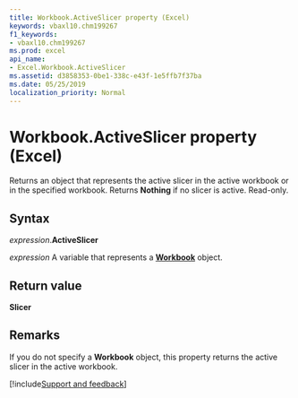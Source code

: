 ```yaml
---
title: Workbook.ActiveSlicer property (Excel)
keywords: vbaxl10.chm199267
f1_keywords:
- vbaxl10.chm199267
ms.prod: excel
api_name:
- Excel.Workbook.ActiveSlicer
ms.assetid: d3858353-0be1-338c-e43f-1e5ffb7f37ba
ms.date: 05/25/2019
localization_priority: Normal
---
```



# Workbook.ActiveSlicer property (Excel)

Returns an object that represents the active slicer in the active workbook or in the specified workbook. Returns **Nothing** if no slicer is active. Read-only.


## Syntax

_expression_.**ActiveSlicer**

_expression_ A variable that represents a **[Workbook](Excel.Workbook.md)** object.


## Return value

**Slicer**


## Remarks

If you do not specify a **Workbook** object, this property returns the active slicer in the active workbook.




[!include[Support and feedback](~/includes/feedback-boilerplate.md)]